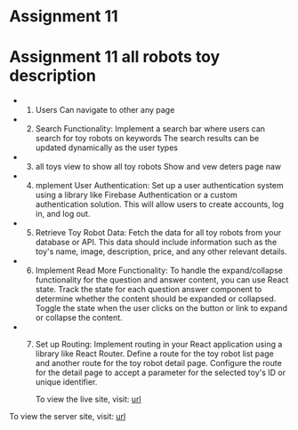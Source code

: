 # Assignment 11

# Assignment 11 all robots toy description

- 1.  Users Can navigate to other any page

- 2.  Search Functionality: Implement a search bar where users can search for toy robots on keywords The search results can be updated dynamically as the user types

- 3.  all toys view to show all toy robots Show and vew deters page naw

- 4.  mplement User Authentication: Set up a user authentication system using a library like Firebase Authentication or a custom authentication solution. This will allow users to create accounts, log in, and log out.

- 5. Retrieve Toy Robot Data: Fetch the data for all toy robots from your database or API. This data should include information such as the toy's name, image, description, price, and any other relevant details.

- 6.  Implement Read More Functionality: To handle the expand/collapse functionality for the question and answer content, you can use React state. Track the state for each question answer component to determine whether the content should be expanded or collapsed. Toggle the state when the user clicks on the button or link to expand or collapse the content.

- 7. Set up Routing: Implement routing in your React application using a library like React Router. Define a route for the toy robot list page and another route for the toy robot detail page. Configure the route for the detail page to accept a parameter for the selected toy's ID or unique identifier.

     To view the live site, visit: [url](https://chic-faun-1d0ec4.netlify.app/)

To view the server site, visit: [url](https://assignment-10-server-side-samimhossainsujon.vercel.app/)
